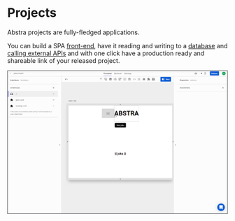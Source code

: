 # Projects

Abstra projects are fully-fledged applications.

You can build a SPA [front-end](front-end/), have it reading and writing to a [database](back-end/tables.md) and [calling external APIs](back-end/connectors.md) and with one click have a production ready and shareable link of your released project.

![](../../.gitbook/assets/release.gif)

